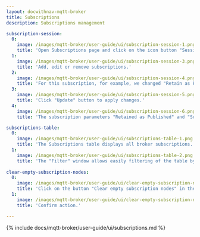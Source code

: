 ```yaml
---
layout: docwithnav-mqtt-broker
title: Subscriptions
description: Subscriptions management

subscription-session:
  0:
    image: /images/mqtt-broker/user-guide/ui/subscription-session-1.png
    title: 'Open Subscriptions page and click on the icon button "Session details".'
  1:
    image: /images/mqtt-broker/user-guide/ui/subscription-session-3.png
    title: 'Add, edit or remove subscriptions.'
  2:
    image: /images/mqtt-broker/user-guide/ui/subscription-session-4.png
    title: 'For this subscription, for example, we changed "Retain as Published" to true and "Subscription Identifier" to 1.'
  3:
    image: /images/mqtt-broker/user-guide/ui/subscription-session-5.png
    title: 'Click "Update" button to apply changes.'
  4:
    image: /images/mqtt-broker/user-guide/ui/subscription-session-6.png
    title: 'The subscription parameters "Retained as Published" and "Subscription ID" have been successfully updated.'

subscriptions-table:
  0:
    image: /images/mqtt-broker/user-guide/ui/subscriptions-table-1.png
    title: 'The Subscriptions table displays all broker subscriptions.'
  1:
    image: /images/mqtt-broker/user-guide/ui/subscriptions-table-2.png
    title: 'The "Filter" window allows easily filtering of the table by each column.'
    
clear-empty-subscription-nodes:
  0:
    image: /images/mqtt-broker/user-guide/ui/clear-empty-subscription-nodes-1.png
    title: 'Click on the button "Clear empty subscription nodes" in the top right corner.'
  1:
    image: /images/mqtt-broker/user-guide/ui/clear-empty-subscription-nodes-2.png
    title: 'Confirm action.'

---
```


{% include docs/mqtt-broker/user-guide/ui/subscriptions.md %}